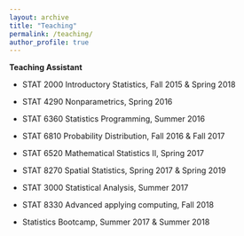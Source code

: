 ```yaml
---
layout: archive
title: "Teaching"
permalink: /teaching/
author_profile: true
---
```


**Teaching Assistant**

- STAT 2000 Introductory Statistics, Fall 2015 & Spring 2018

- STAT 4290 Nonparametrics, Spring 2016

- STAT 6360 Statistics Programming, Summer 2016

- STAT 6810 Probability Distribution, Fall 2016 & Fall 2017

- STAT 6520 Mathematical Statistics II, Spring 2017

- STAT 8270 Spatial Statistics, Spring 2017 & Spring 2019

- STAT 3000 Statistical Analysis, Summer 2017

- STAT 8330 Advanced applying computing, Fall 2018

- Statistics Bootcamp, Summer 2017 & Summer 2018
